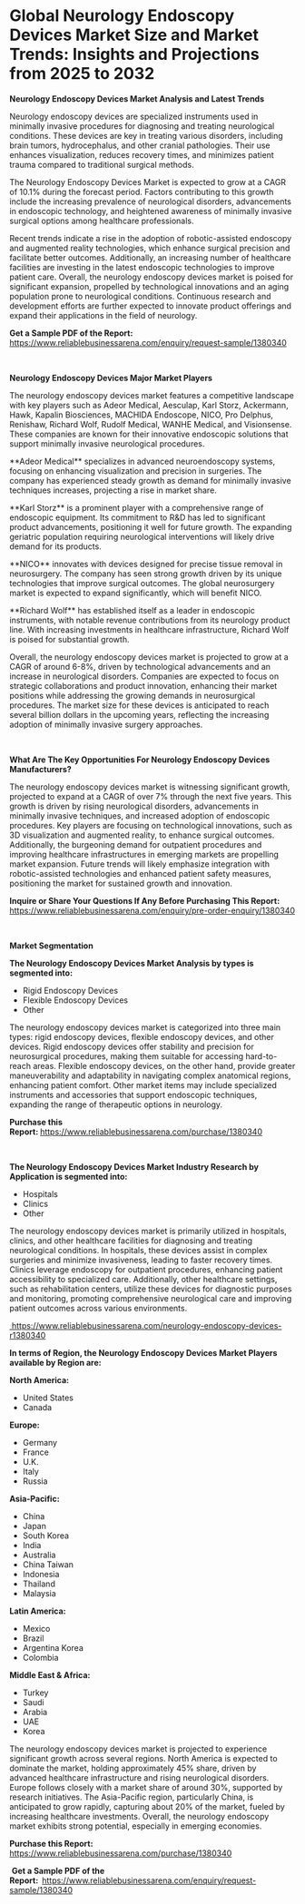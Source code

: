 <p><h1>Global Neurology Endoscopy Devices Market Size and Market Trends: Insights and Projections from 2025 to 2032</h1></p><p><strong>Neurology Endoscopy Devices Market Analysis and Latest Trends</strong></p>
<p><p>Neurology endoscopy devices are specialized instruments used in minimally invasive procedures for diagnosing and treating neurological conditions. These devices are key in treating various disorders, including brain tumors, hydrocephalus, and other cranial pathologies. Their use enhances visualization, reduces recovery times, and minimizes patient trauma compared to traditional surgical methods. </p><p>The Neurology Endoscopy Devices Market is expected to grow at a CAGR of 10.1% during the forecast period. Factors contributing to this growth include the increasing prevalence of neurological disorders, advancements in endoscopic technology, and heightened awareness of minimally invasive surgical options among healthcare professionals. </p><p>Recent trends indicate a rise in the adoption of robotic-assisted endoscopy and augmented reality technologies, which enhance surgical precision and facilitate better outcomes. Additionally, an increasing number of healthcare facilities are investing in the latest endoscopic technologies to improve patient care. Overall, the neurology endoscopy devices market is poised for significant expansion, propelled by technological innovations and an aging population prone to neurological conditions. Continuous research and development efforts are further expected to innovate product offerings and expand their applications in the field of neurology.</p></p>
<p><strong>Get a Sample PDF of the Report:&nbsp;</strong> <a href="https://www.reliablebusinessarena.com/enquiry/request-sample/1380340?utm_campaign=2185&utm_medium=2&utm_source=Github&utm_content=ia&utm_term=14042025&utm_id=neurology-endoscopy-devices">https://www.reliablebusinessarena.com/enquiry/request-sample/1380340</a></p>
<p>&nbsp;</p>
<p><strong>Neurology Endoscopy Devices Major Market Players</strong></p>
<p><p>The neurology endoscopy devices market features a competitive landscape with key players such as Adeor Medical, Aesculap, Karl Storz, Ackermann, Hawk, Kapalin Biosciences, MACHIDA Endoscope, NICO, Pro Delphus, Renishaw, Richard Wolf, Rudolf Medical, WANHE Medical, and Visionsense. These companies are known for their innovative endoscopic solutions that support minimally invasive neurological procedures.</p><p>**Adeor Medical** specializes in advanced neuroendoscopy systems, focusing on enhancing visualization and precision in surgeries. The company has experienced steady growth as demand for minimally invasive techniques increases, projecting a rise in market share.</p><p>**Karl Storz** is a prominent player with a comprehensive range of endoscopic equipment. Its commitment to R&D has led to significant product advancements, positioning it well for future growth. The expanding geriatric population requiring neurological interventions will likely drive demand for its products.</p><p>**NICO** innovates with devices designed for precise tissue removal in neurosurgery. The company has seen strong growth driven by its unique technologies that improve surgical outcomes. The global neurosurgery market is expected to expand significantly, which will benefit NICO.</p><p>**Richard Wolf** has established itself as a leader in endoscopic instruments, with notable revenue contributions from its neurology product line. With increasing investments in healthcare infrastructure, Richard Wolf is poised for substantial growth.</p><p>Overall, the neurology endoscopy devices market is projected to grow at a CAGR of around 6-8%, driven by technological advancements and an increase in neurological disorders. Companies are expected to focus on strategic collaborations and product innovation, enhancing their market positions while addressing the growing demands in neurosurgical procedures. The market size for these devices is anticipated to reach several billion dollars in the upcoming years, reflecting the increasing adoption of minimally invasive surgery approaches.</p></p>
<p>&nbsp;</p>
<p><strong>What Are The Key Opportunities For Neurology Endoscopy Devices Manufacturers?</strong></p>
<p><p>The neurology endoscopy devices market is witnessing significant growth, projected to expand at a CAGR of over 7% through the next five years. This growth is driven by rising neurological disorders, advancements in minimally invasive techniques, and increased adoption of endoscopic procedures. Key players are focusing on technological innovations, such as 3D visualization and augmented reality, to enhance surgical outcomes. Additionally, the burgeoning demand for outpatient procedures and improving healthcare infrastructures in emerging markets are propelling market expansion. Future trends will likely emphasize integration with robotic-assisted technologies and enhanced patient safety measures, positioning the market for sustained growth and innovation.</p></p>
<p><strong>Inquire or Share Your Questions If Any Before Purchasing This Report:</strong> <a href="https://www.reliablebusinessarena.com/enquiry/pre-order-enquiry/1380340?utm_campaign=2185&utm_medium=2&utm_source=Github&utm_content=ia&utm_term=14042025&utm_id=neurology-endoscopy-devices">https://www.reliablebusinessarena.com/enquiry/pre-order-enquiry/1380340</a></p>
<p>&nbsp;</p>
<p><strong>Market Segmentation</strong></p>
<p><strong>The Neurology Endoscopy Devices Market Analysis by types is segmented into:</strong></p>
<p><ul><li>Rigid Endoscopy Devices</li><li>Flexible Endoscopy Devices</li><li>Other</li></ul></p>
<p><p>The neurology endoscopy devices market is categorized into three main types: rigid endoscopy devices, flexible endoscopy devices, and other devices. Rigid endoscopy devices offer stability and precision for neurosurgical procedures, making them suitable for accessing hard-to-reach areas. Flexible endoscopy devices, on the other hand, provide greater maneuverability and adaptability in navigating complex anatomical regions, enhancing patient comfort. Other market items may include specialized instruments and accessories that support endoscopic techniques, expanding the range of therapeutic options in neurology.</p></p>
<p><strong>Purchase this Report:&nbsp;</strong><a href="https://www.reliablebusinessarena.com/purchase/1380340?utm_campaign=2185&utm_medium=2&utm_source=Github&utm_content=ia&utm_term=14042025&utm_id=neurology-endoscopy-devices">https://www.reliablebusinessarena.com/purchase/1380340</a></p>
<p>&nbsp;</p>
<p><strong>The Neurology Endoscopy Devices Market Industry Research by Application is segmented into:</strong></p>
<p><ul><li>Hospitals</li><li>Clinics</li><li>Other</li></ul></p>
<p><p>The neurology endoscopy devices market is primarily utilized in hospitals, clinics, and other healthcare facilities for diagnosing and treating neurological conditions. In hospitals, these devices assist in complex surgeries and minimize invasiveness, leading to faster recovery times. Clinics leverage endoscopy for outpatient procedures, enhancing patient accessibility to specialized care. Additionally, other healthcare settings, such as rehabilitation centers, utilize these devices for diagnostic purposes and monitoring, promoting comprehensive neurological care and improving patient outcomes across various environments.</p></p>
<p><a href="https://www.reliablebusinessarena.com/neurology-endoscopy-devices-r1380340?utm_campaign=2185&utm_medium=2&utm_source=Github&utm_content=ia&utm_term=14042025&utm_id=neurology-endoscopy-devices">&nbsp;https://www.reliablebusinessarena.com/neurology-endoscopy-devices-r1380340</a></p>
<p><strong>In terms of Region, the Neurology Endoscopy Devices Market Players available by Region are:</strong></p>
<p>
    <p> <strong> North America: </strong>
        <ul>
            <li>United States</li>
            <li>Canada</li>
        </ul>
        </p> 
    <p> <strong> Europe: </strong>
        <ul>
            <li>Germany</li>
            <li>France</li>
            <li>U.K.</li>
            <li>Italy</li>
            <li>Russia</li>
        </ul>
        </p> 
    <p> <strong> Asia-Pacific: </strong>
        <ul>
            <li>China</li>
            <li>Japan</li>
            <li>South Korea</li>
            <li>India</li>
            <li>Australia</li>
            <li>China Taiwan</li>
            <li>Indonesia</li>
            <li>Thailand</li>
            <li>Malaysia</li>
        </ul>
        </p> 
    <p> <strong> Latin America: </strong>
        <ul>
            <li>Mexico</li>
            <li>Brazil</li>
            <li>Argentina Korea</li>
            <li>Colombia</li>
        </ul>
        </p> 
    <p> <strong> Middle East & Africa: </strong>
        <ul>
            <li>Turkey</li>
            <li>Saudi</li>
            <li>Arabia</li>
            <li>UAE</li>
            <li>Korea</li>
        </ul>
    </p>
    </p>
<p><p>The neurology endoscopy devices market is projected to experience significant growth across several regions. North America is expected to dominate the market, holding approximately 45% share, driven by advanced healthcare infrastructure and rising neurological disorders. Europe follows closely with a market share of around 30%, supported by research initiatives. The Asia-Pacific region, particularly China, is anticipated to grow rapidly, capturing about 20% of the market, fueled by increasing healthcare investments. Overall, the neurology endoscopy market exhibits strong potential, especially in emerging economies.</p></p>
<p><strong>Purchase this Report: </strong><a href="https://www.reliablebusinessarena.com/purchase/1380340?utm_campaign=2185&utm_medium=2&utm_source=Github&utm_content=ia&utm_term=14042025&utm_id=neurology-endoscopy-devices">https://www.reliablebusinessarena.com/purchase/1380340</a></p>
<p>&nbsp;<strong>Get a Sample PDF of the Report:&nbsp;&nbsp;</strong><a href="https://www.reliablebusinessarena.com/enquiry/request-sample/1380340?utm_campaign=2185&utm_medium=2&utm_source=Github&utm_content=ia&utm_term=14042025&utm_id=neurology-endoscopy-devices">https://www.reliablebusinessarena.com/enquiry/request-sample/1380340</a></p>
<p><strong></strong></p>
<p><p></p><p></p><p></p></p>
